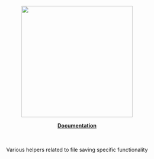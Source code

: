 <p align="center"><a href="https://corets.github.io"><img src="https://corets.github.io/public/logo-github-readme.svg" width="300"/></a></p>

<p align="center"><b><a href="https://corets.github.io/save-helpers">Documentation</a></b><br/><br/><br/></p>

<p align="center">Various helpers related to file saving specific functionality</p>
